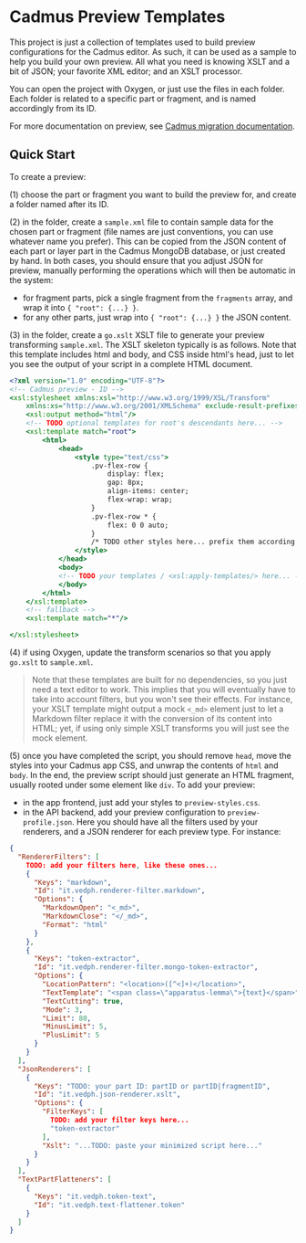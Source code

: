 # Cadmus Preview Templates

This project is just a collection of templates used to build preview configurations for the Cadmus editor. As such, it can be used as a sample to help you build your own preview. All what you need is knowing XSLT and a bit of JSON; your favorite XML editor; and an XSLT processor.

You can open the project with Oxygen, or just use the files in each folder. Each folder is related to a specific part or fragment, and is named accordingly from its ID.

For more documentation on preview, see [Cadmus migration documentation](https://github.com/vedph/cadmus-migration/blob/master/docs/index.md).

## Quick Start

To create a preview:

(1) choose the part or fragment you want to build the preview for, and create a folder named after its ID.

(2) in the folder, create a `sample.xml` file to contain sample data for the chosen part or fragment (file names are just conventions, you can use whatever name you prefer). This can be copied from the JSON content of each part or layer part in the Cadmus MongoDB database, or just created by hand. In both cases, you should ensure that you adjust JSON for preview, manually performing the operations which will then be automatic in the system:

- for fragment parts, pick a single fragment from the `fragments` array, and wrap it into `{ "root": {...} }`.
- for any other parts, just wrap into `{ "root": {...} }` the JSON content.

(3) in the folder, create a `go.xslt` XSLT file to generate your preview transforming `sample.xml`. The XSLT skeleton typically is as follows. Note that this template includes html and body, and CSS inside html's head, just to let you see the output of your script in a complete HTML document.

```xslt
<?xml version="1.0" encoding="UTF-8"?>
<!-- Cadmus preview - ID -->
<xsl:stylesheet xmlns:xsl="http://www.w3.org/1999/XSL/Transform"
    xmlns:xs="http://www.w3.org/2001/XMLSchema" exclude-result-prefixes="xs" version="1.0">
    <xsl:output method="html"/>
    <!-- TODO optional templates for root's descendants here... -->
    <xsl:template match="root">
        <html>
            <head>
                <style type="text/css">
                    .pv-flex-row {
                        display: flex;
                        gap: 8px;
                        align-items: center;
                        flex-wrap: wrap;
                    }
                    .pv-flex-row * {
                        flex: 0 0 auto;
                    }
                    /* TODO other styles here... prefix them according to ID */
                </style>
            </head>
            <body>
            <!-- TODO your templates / <xsl:apply-templates/> here... -->
            </body>
        </html>
    </xsl:template>
    <!-- fallback -->
    <xsl:template match="*"/>

</xsl:stylesheet>
```

(4) if using Oxygen, update the transform scenarios so that you apply `go.xslt` to `sample.xml`.

>Note that these templates are built for no dependencies, so you just need a text editor to work. This implies that you will eventually have to take into account filters, but you won't see their effects. For instance, your XSLT template might output a mock `<_md>` element just to let a Markdown filter replace it with the conversion of its content into HTML; yet, if using only simple XSLT transforms you will just see the mock element.

(5) once you have completed the script, you should remove `head`, move the styles into your Cadmus app CSS, and unwrap the contents of `html` and `body`. In the end, the preview script should just generate an HTML fragment, usually rooted under some element like `div`. To add your preview:

- in the app frontend, just add your styles to `preview-styles.css`.
- in the API backend, add your preview configuration to `preview-profile.json`. Here you should have all the filters used by your renderers, and a JSON renderer for each preview type. For instance:

```json
{
  "RendererFilters": [
    TODO: add your filters here, like these ones...
    {
      "Keys": "markdown",
      "Id": "it.vedph.renderer-filter.markdown",
      "Options": {
        "MarkdownOpen": "<_md>",
        "MarkdownClose": "</_md>",
        "Format": "html"
      }
    },
    {
      "Keys": "token-extractor",
      "Id": "it.vedph.renderer-filter.mongo-token-extractor",
      "Options": {
        "LocationPattern": "<location>([^<]+)</location>",
        "TextTemplate": "<span class=\"apparatus-lemma\">{text}</span>",
        "TextCutting": true,
        "Mode": 3,
        "Limit": 80,
        "MinusLimit": 5,
        "PlusLimit": 5
      }
    }
  ],
  "JsonRenderers": [
    {
      "Keys": "TODO: your part ID: partID or partID|fragmentID",
      "Id": "it.vedph.json-renderer.xslt",
      "Options": {
        "FilterKeys": [
          TODO: add your filter keys here...
          "token-extractor"
        ],
        "Xslt": "...TODO: paste your minimized script here..."
      }
    }
  ],
  "TextPartFlatteners": [
    {
      "Keys": "it.vedph.token-text",
      "Id": "it.vedph.text-flattener.token"
    }
  ]
}
```
